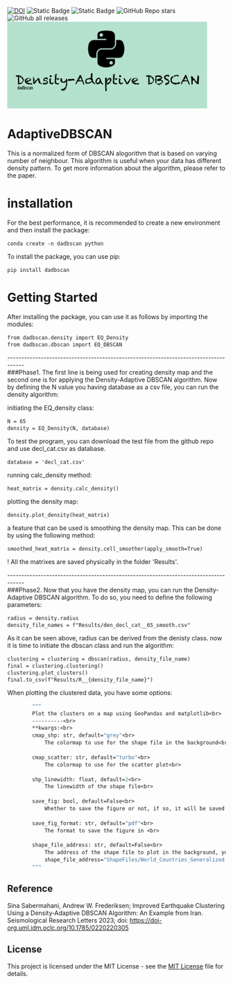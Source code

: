 [![DOI](https://zenodo.org/badge/528950247.svg)](https://zenodo.org/doi/10.5281/zenodo.10088081)
![Static Badge](https://img.shields.io/badge/License-MIT-yellow) ![Static Badge](https://img.shields.io/badge/ML-tested-blue) ![GitHub Repo stars](https://img.shields.io/github/stars/sinamahani/AdaptiveDBSCAN) ![GitHub all releases](https://img.shields.io/github/downloads/sinamahani/AdaptiveDBSCAN/total) 
<br>
![logo](https://github.com/Sinamahani/AdaptiveDBSCAN/blob/main/logo.png)
<br>
# AdaptiveDBSCAN

This is a normalized form of DBSCAN alogorithm that is based on varying number of neighbour. This algorithm is useful when your data has different density pattern. To get more information about the algorithm, please refer to the paper.

# installation
For the best performance, it is recommended to create a new environment and then install the package:
```
conda create -n dadbscan python
```

To install the package, you can use pip:<br>
```
pip install dadbscan
```

# Getting Started
After installing the package, you can use it as follows by importing the modules:

```
from dadbscan.density import EQ_Density
from dadbscan.dbscan import EQ_DBSCAN
```

------------------------------------------------------------------------------------<br>
###Phase1.
The first line is being used for creating density map and the second one is for applying the Density-Adaptive DBSCAN algorithm. 
Now by defining the N value you having database as a csv file, you can run the density algorithm:

initiating the EQ_density class:
```
N = 65
density = EQ_Density(N, database)
```

To test the program, you can download the test file from the github repo and use decl_cat.csv as database.
```
database = 'decl_cat.csv'
```

running calc_density method:
```
heat_matrix = density.calc_density()
```

plotting the density map:
```
density.plot_density(heat_matrix)
```

a feature that can be used is smoothing the density map. This can be done by using the following method:
```
smoothed_heat_matrix = density.cell_smoother(apply_smooth=True)
```

! All the matrixes are saved physically in the folder 'Results'.

------------------------------------------------------------------------------------<br>
###Phase2.
Now that you have the density map, you can run the Density-Adaptive DBSCAN algorithm. To do so, you need to define the following parameters:

```
radius = density.radius
density_file_names = f"Results/den_decl_cat__65_smooth.csv"
```

As it can be seen above, radius can be derived from the denisty class.
now it is time to initiate the dbscan class and run the algorithm:

```
clustering = clustering = dbscan(radius, density_file_name)
final = clustering.clustering()
clustering.plot_clusters()
final.to_csv(f"Results/R__{density_file_name}")
```

When plotting the clustered data, you have some options:
```def plot_clusters(self, **kwargs):
        """
        Plot the clusters on a map using GeoPandas and matplotlib<br>
        ----------<br>
        **kwargs:<br>
        cmap_shp: str, default="grey"<br>
            The colormap to use for the shape file in the background<br>

        cmap_scatter: str, default="turbo"<br>
            The colormap to use for the scatter plot<br>

        shp_linewidth: float, default=2<br>
            The linewidth of the shape file<br>

        save_fig: bool, default=False<br>
            Whether to save the figure or not, if so, it will be saved in the ExampleData folder<br>

        save_fig_format: str, default="pdf"<br>
            The format to save the figure in <br>

        shape_file_address: str, default=False<br>
            The address of the shape file to plot in the background, you can use the World_Countries_Generalized.shp file in the ShapeFiles folder.<br>
            shape_file_address="ShapeFiles/World_Countries_Generalized.shp"<br>
        """
```



## Reference
Sina Sabermahani, Andrew W. Frederiksen; Improved Earthquake Clustering Using a Density‐Adaptive DBSCAN Algorithm: An Example from Iran. Seismological Research Letters 2023; doi: https://doi-org.uml.idm.oclc.org/10.1785/0220220305

## License

This project is licensed under the MIT License - see the [MIT License](LICENSE) file for details.
